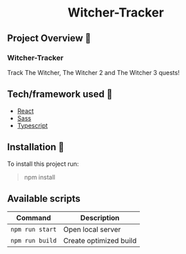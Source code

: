 <h1 align="center">Witcher-Tracker</h1>

## Project Overview :tada:
<h3>Witcher-Tracker</h3> 
Track The Witcher, The Witcher 2 and The Witcher 3 quests!

## Tech/framework used :wrench:
* [React](https://github.com/facebook/react)              
* [Sass](https://github.com/sass/dart-sass)
* [Typescript](https://github.com/microsoft/TypeScript)

## Installation :floppy_disk:
To install this project run:
> npm install
## Available scripts

| Command                   | Description                   |
| ------------------------- | ----------------------------- |
| `npm run start`           | Open local server             |
| `npm run build`           | Create optimized build        |



